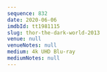 ```yaml
---
sequence: 832
date: 2020-06-06
imdbId: tt1981115
slug: thor-the-dark-world-2013
venue: null
venueNotes: null
medium: 4k UHD Blu-ray
mediumNotes: null
---
```

